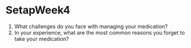 # SetapWeek4

1. What challenges do you face with managing your medication?
2. In your experience, what are the most common reasons you forget to take your medication?
